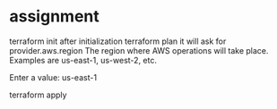 # assignment
terraform init
after initialization
terraform plan
it will ask for
provider.aws.region
  The region where AWS operations will take place. Examples
  are us-east-1, us-west-2, etc.

  Enter a value: us-east-1
  
terraform apply  
